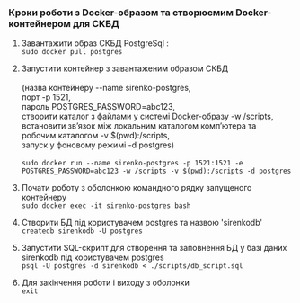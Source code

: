 ### Кроки роботи з Docker-образом та створюємим Docker-контейнером для СКБД
1) Завантажити образ СКБД PostgreSql : <br>
`sudo docker pull postgres`

2) Запустити контейнер з завантаженим образом СКБД <br><br>
 (назва контейнеру --name sirenko-postgres, <br>
  порт -p 1521,<br>
  пароль POSTGRES_PASSWORD=abc123,<br>
  створити  каталог з  файлами у  системі  Docker-образу -w /scripts,<br>
  встановити зв’язок між локальним каталогом комп’ютера та робочим каталогом -v $(pwd):/scripts,<br>
  запуск у фоновому режимі -d postgres)
  <br><br>
`sudo docker run --name sirenko-postgres -p 1521:1521 -e POSTGRES_PASSWORD=abc123 -w /scripts -v $(pwd):/scripts -d postgres`

3) Почати роботу з оболонкою командного рядку запущеного контейнеру<br>
`sudo docker exec -it sirenko-postgres bash`

4) Створити БД під користувачем postgres та назвою 'sirenkodb' <br>
`createdb sirenkodb -U postgres`

5) Запустити SQL-скрипт для створення та заповнення БД у базі даних sirenkodb під користувачем postgres <br>
`psql -U postgres -d sirenkodb < ./scripts/db_script.sql`

6) Для закінчення роботи і виходу з оболонки <br>
`exit`
